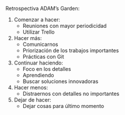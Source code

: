 Retrospectiva ADAM’s Garden: 
1.	Comenzar a hacer: 
    - Reuniones con mayor periodicidad
    - Utilizar Trello 
2.	Hacer más:
    - Comunicarnos
    - Priorización de los trabajos importantes
    - Prácticas con Git
3.	Continuar haciendo:
    - Foco en los detalles
    - Aprendiendo 
    - Buscar soluciones innovadoras 
4.	Hacer menos:
    - Distraernos con detalles no importantes
5.	Dejar de hacer:
    - Dejar cosas para último momento

